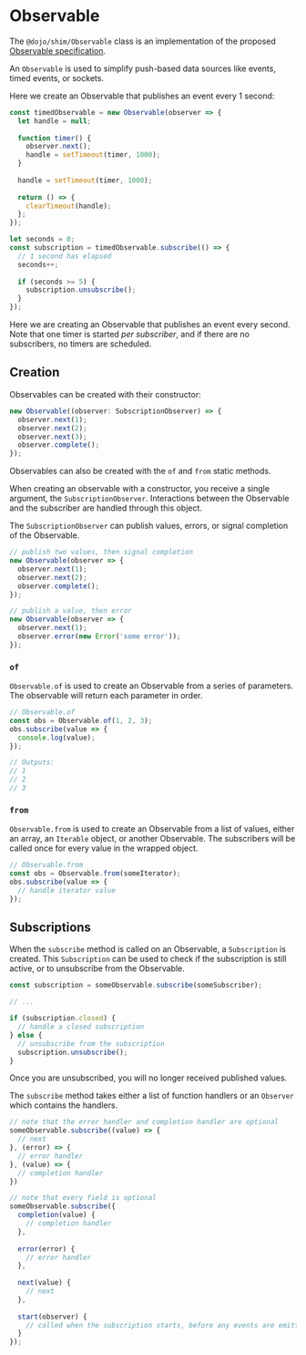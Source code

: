 # Observable

The `@dojo/shim/Observable` class is an implementation of the proposed [Observable specification](https://tc39.github.io/proposal-observable/).

An `Observable` is used to simplify push-based data sources like events, timed events, or sockets.

Here we create an Observable that publishes an event every 1 second:

```typescript
const timedObservable = new Observable(observer => {
  let handle = null;
  
  function timer() {
    observer.next();
    handle = setTimeout(timer, 1000);
  }
  
  handle = setTimeout(timer, 1000);
  
  return () => {
    clearTimeout(handle);
  };
});

let seconds = 0;
const subscription = timedObservable.subscribe(() => {
  // 1 second has elapsed
  seconds++;
  
  if (seconds >= 5) {
    subscription.unsubscribe();
  }
});
```

Here we are creating an Observable that publishes an event every second. Note that one timer is started _per subscriber_, and if there are no subscribers, no timers are scheduled.

## Creation

Observables can be created with their constructor:

```typescript
new Observable((observer: SubscriptionObserver) => {
  observer.next(1);
  observer.next(2);  
  observer.next(3);
  observer.complete();
});
```

Observables can also be created with the `of` and `from` static methods.

When creating an observable with a constructor, you receive a single argument, the `SubscriptionObserver`. Interactions between the Observable and the subscriber are handled through this object.

The `SubscriptionObserver` can publish values, errors, or signal completion of the Observable.

```typescript
// publish two values, then signal completion
new Observable(observer => {
  observer.next(1);
  observer.next(2);
  observer.complete();
});

// publish a value, then error
new Observable(observer => {
  observer.next(1);
  observer.error(new Error('some error'));
});
```

### `of`

`Observable.of` is used to create an Observable from a series of parameters. The observable will return each parameter in order.

```typescript
// Observable.of
const obs = Observable.of(1, 2, 3);
obs.subscribe(value => {
  console.log(value);
});

// Outputs:
// 1
// 2
// 3
```

### `from`

`Observable.from` is used to create an Observable from a list of values, either an array, an `Iterable` object, or another Observable. The subscribers will be called once for every value in the wrapped object.

```typescript
// Observable.from
const obs = Observable.from(someIterator);
obs.subscribe(value => {
  // handle iterator value
});
```

## Subscriptions

When the `subscribe` method is called on an Observable, a `Subscription` is created. This `Subscription` can be used to check if the subscription is still active, or to unsubscribe from the Observable.

```typescript
const subscription = someObservable.subscribe(someSubscriber);

// ...

if (subscription.closed) {
  // handle a closed subscription
} else {
  // unsubscribe from the subscription
  subscription.unsubscribe();
}
```

Once you are unsubscribed, you will no longer received published values.

The `subscribe` method takes either a list of function handlers or an `Observer` which contains the handlers.

```typescript
// note that the error handler and completion handler are optional
someObservable.subscribe((value) => {
  // next
}, (error) => {
  // error handler
}, (value) => {
  // completion handler
})

// note that every field is optional
someObservable.subscribe({
  completion(value) {
    // completion handler
  },
  
  error(error) {
    // error handler
  },
  
  next(value) {
    // next
  },
    
  start(observer) {
    // called when the subscription starts, before any events are emitted
  }
});
```